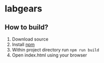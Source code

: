 # labgears

## How to build?

1. Download source
2. Install [npm](https://www.npmjs.com/)
3. Within project directory run `npm run build`
4. Open index.html using your browser